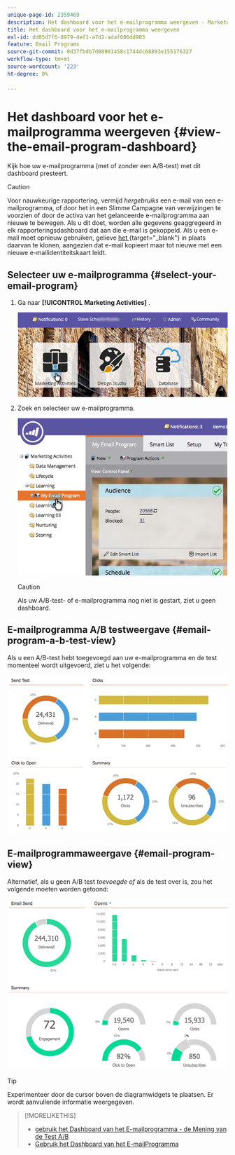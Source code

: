 ```yaml
---
unique-page-id: 2359469
description: Het dashboard voor het e-mailprogramma weergeven - Marketo Docs - Productdocumentatie
title: Het dashboard voor het e-mailprogramma weergeven
exl-id: dd05d7f6-8979-4ef1-a7d2-adaf086dd903
feature: Email Programs
source-git-commit: 0d37fbdb7d08901458c1744dc68893e155176327
workflow-type: tm+mt
source-wordcount: '223'
ht-degree: 0%

---
```


# Het dashboard voor het e-mailprogramma weergeven {#view-the-email-program-dashboard}

Kijk hoe uw e-mailprogramma (met of zonder een A/B-test) met dit dashboard presteert.

>[!CAUTION]
>
>Voor nauwkeurige rapportering, vermijd _hergebruiks_ een e-mail van een e-mailprogramma, of door het in een Slimme Campagne van verwijzingen te voorzien of door de activa van het gelanceerde e-mailprogramma aan nieuwe te bewegen. Als u dit doet, worden alle gegevens geaggregeerd in elk rapporteringsdashboard dat aan die e-mail is gekoppeld. Als u een e-mail moet opnieuw gebruiken, gelieve [ het ](/help/marketo/product-docs/core-marketo-concepts/programs/working-with-programs/clone-an-asset-in-a-program.md){target="_blank"} in plaats daarvan te klonen, aangezien dat e-mail kopieert maar tot nieuwe met een nieuwe e-mailidentiteitskaart leidt.

## Selecteer uw e-mailprogramma {#select-your-email-program}

1. Ga naar **[!UICONTROL Marketing Activities]** .

   ![](assets/login-marketing-activities.png)

1. Zoek en selecteer uw e-mailprogramma.

   ![](assets/selectemailprogram.jpg)

   >[!CAUTION]
   >
   >Als uw A/B-test- of e-mailprogramma nog niet is gestart, ziet u geen dashboard.

## E-mailprogramma A/B testweergave {#email-program-a-b-test-view}

Als u een A/B-test hebt toegevoegd aan uw e-mailprogramma en de test momenteel wordt uitgevoerd, ziet u het volgende:

![](assets/image2014-9-12-14-3a2-3a25.png)

## E-mailprogrammaweergave {#email-program-view}

Alternatief, als u geen A/B test *toevoegde of* als de test over is, zou het volgende moeten worden getoond:

![](assets/image2014-9-12-14-3a3-3a3.png)

>[!TIP]
>
>Experimenteer door de cursor boven de diagramwidgets te plaatsen. Er wordt aanvullende informatie weergegeven.

>[!MORELIKETHIS]
>
>* [ gebruik het Dashboard van het E-mailprogramma - de Mening van de Test A/B ](/help/marketo/product-docs/email-marketing/email-programs/email-program-actions/email-test-a-b-test/use-the-email-program-dashboard-a-b-test-view.md)
>* [ Gebruik het Dashboard van het E-mailProgramma ](/help/marketo/product-docs/email-marketing/email-programs/email-program-data/use-the-email-program-dashboard.md)
